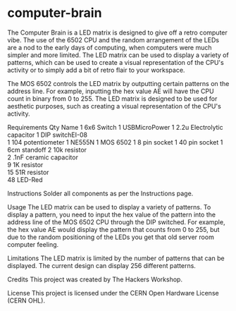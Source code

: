# computer-brain


The Computer Brain is a LED matrix is designed to give off a retro computer vibe. The use of the 6502 CPU and the random arrangement of the LEDs are a nod to the early days of computing, when computers were much simpler and more limited. The LED matrix can be used to display a variety of patterns, which can be used to create a visual representation of the CPU's activity or to simply add a bit of retro flair to your workspace.

The MOS 6502 controls the LED matrix by outputting certain patterns on the address line. For example, inputting the hex value AE will have the CPU count in binary from 0 to 255. The LED matrix is designed to be used for aesthetic purposes, such as creating a visual representation of the CPU's activity.

Requirements
Qty  Name 
1	  6x6 Switch 
1	  USBMicroPower
1	  2.2u Electrolytic capacitor 
1	  DIP switchEI-08  
1	  104 potentiometer 
1	  NE555N 
1	  MOS 6502 
1	  8 pin socket
1	  40 pin socket	
1	  6cm standoff
2	  10k resistor	
2	  .1nF ceramic capacitor	
9	  1K resistor	 
15	51R resistor	
48	LED-Red



Instructions
Solder all components as per the Instructions page.

Usage
The LED matrix can be used to display a variety of patterns. To display a pattern, you need to input the hex value of the pattern into the address line of the MOS 6502 CPU through the DIP switched. For example, the hex value AE would display the pattern that counts from 0 to 255, but due to the random positioning of the LEDs you get that old server room computer feeling.

Limitations
The LED matrix is limited by the number of patterns that can be displayed. The current design can display 256 different patterns.

Credits
This project was created by The Hackers Workshop.

License
This project is licensed under the CERN Open Hardware License (CERN OHL).
